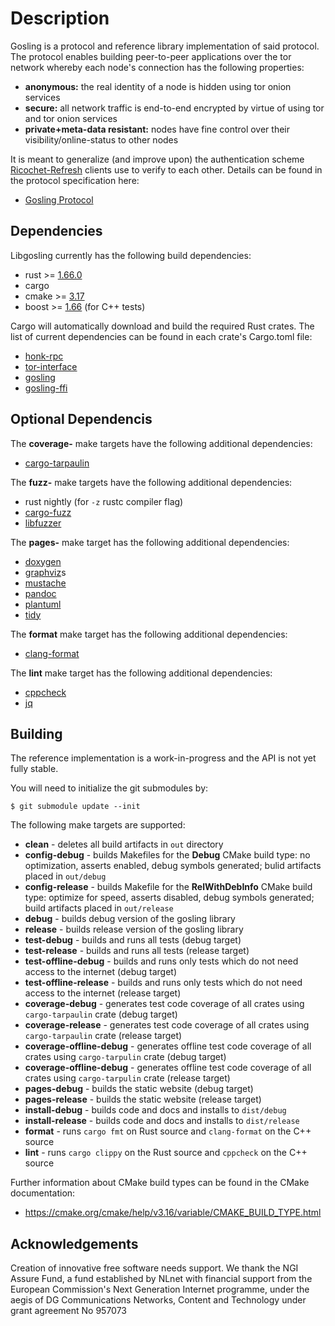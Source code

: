 # Description

Gosling is a protocol and reference library implementation of said protocol. The protocol enables building peer-to-peer applications over the tor network whereby each node's connection has the following properties:

- **anonymous:** the real identity of a node is hidden using tor onion services
- **secure:** all network traffic is end-to-end encrypted by virtue of using tor and tor onion services
- **private+meta-data resistant:** nodes have fine control over their visibility/online-status to other nodes

It is meant to generalize (and improve upon) the authentication scheme [Ricochet-Refresh](https://github.com/blueprint-freespeech/ricochet-refresh) clients use to verify to each other. Details can be found in the protocol specification here:

- [Gosling Protocol](./docs/gosling_protocol/protocol.md)


## Dependencies

Libgosling currently has the following build dependencies:

- rust >= [1.66.0](https://github.com/blueprint-freespeech/gosling/blob/main/source/gosling/Cargo.toml#L6)
- cargo
- cmake >= [3.17](https://github.com/blueprint-freespeech/gosling/blob/main/source/CMakeLists.txt#L1)
- boost >= [1.66](https://github.com/blueprint-freespeech/gosling/blob/main/source/test/functional/CMakeLists.txt#L1) (for C++ tests)

Cargo will automatically download and build the required Rust crates. The list of current dependencies can be found in each crate's Cargo.toml file:

- [honk-rpc](./source/gosling/crates/honk-rpc/Cargo.toml)
- [tor-interface](./source/gosling/crates/tor-interface/Cargo.toml)
- [gosling](./source/gosling/crates/gosling/Cargo.toml)
- [gosling-ffi](./source/gosling/crates/gosling-ffi/Cargo.toml)

## Optional Dependencis

The **coverage-** make targets have the following additional dependencies:

- [cargo-tarpaulin](https://crates.io/crates/cargo-tarpaulin)

The **fuzz-** make targets have the following additional dependencies:

- rust nightly (for `-z`  rustc compiler flag)
- [cargo-fuzz](https://github.com/rust-fuzz/cargo-fuzz)
- [libfuzzer](https://www.llvm.org/docs/LibFuzzer.html)

The **pages-** make target has the following additional dependencies:

- [doxygen](https://www.doxygen.nl/)
- [graphviz](https://www.graphviz.org/)s
- [mustache](http://mustache.github.io/)
- [pandoc](https://pandoc.org)
- [plantuml](https://github.com/plantuml/plantuml)
- [tidy](https://github.com/htacg/tidy-html5)

The **format** make target has the following additional dependencies:

- [clang-format](https://clang.llvm.org/docs/ClangFormat.html)

The **lint** make target has the following additional dependencies:

- [cppcheck](https://cppcheck.sourceforge.io/)
- [jq](https://jqlang.github.io/jq/)

## Building

The reference implementation is a work-in-progress and the API is not yet fully stable.

You will need to initialize the git submodules by:

```shell
$ git submodule update --init
```

The following make targets are supported:

- **clean** - deletes all build artifacts in `out` directory
- **config-debug** - builds Makefiles for the **Debug** CMake build type: no optimization, asserts enabled, debug symbols generated; bulid artifacts placed in `out/debug`
- **config-release** - builds Makefile for the **RelWithDebInfo** CMake build type: optimize for speed, asserts disabled, debug symbols generated; build artifacts placed in `out/release`
- **debug** - builds debug version of the gosling library
- **release** - builds release version of the gosling library
- **test-debug** - builds and runs all tests (debug target)
- **test-release** - builds and runs all tests (release target)
- **test-offline-debug** - builds and runs only tests which do not need access to the internet (debug target)
- **test-offline-release** - builds and runs only tests which do not need access to the internet (release target)
- **coverage-debug** - generates test code coverage of all crates using `cargo-tarpaulin` crate (debug target)
- **coverage-release** - generates test code coverage of all crates using `cargo-tarpaulin` crate (release target)
- **coverage-offline-debug** - generates offline test code coverage of all crates using `cargo-tarpulin` crate (debug target)
- **coverage-offline-debug** - generates offline test code coverage of all crates using `cargo-tarpulin` crate (release target)
- **pages-debug** - builds the static website (debug target)
- **pages-release** - builds the static website (release target)
- **install-debug** - builds code and docs and installs to `dist/debug`
- **install-release** - builds code and docs and installs to `dist/release`
- **format** - runs `cargo fmt` on Rust source and `clang-format` on the C++ source
- **lint** - runs `cargo clippy` on the Rust source and `cppcheck` on the C++ source

Further information about CMake build types can be found in the CMake documentation:
- https://cmake.org/cmake/help/v3.16/variable/CMAKE_BUILD_TYPE.html

## Acknowledgements

Creation of innovative free software needs support. We thank the NGI Assure Fund, a fund established by NLnet with financial support from the European Commission's Next Generation Internet programme, under the aegis of DG Communications Networks, Content and Technology under grant agreement No 957073